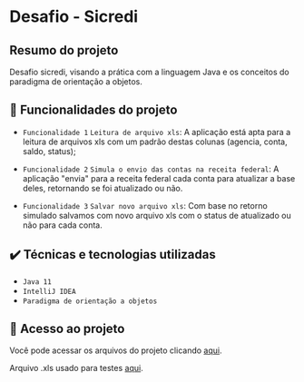 # Desafio - Sicredi

## Resumo do projeto
Desafio sicredi, visando a prática com a linguagem Java e os conceitos do paradigma de orientação a objetos.

## 🔨 Funcionalidades do projeto

- `Funcionalidade 1` `Leitura de arquivo xls`: A aplicação está apta para a leitura de arquivos xls com um padrão destas colunas (agencia, conta, saldo, status);

- `Funcionalidade 2` `Simula o envio das contas na receita federal`: A aplicação "envia" para a receita federal cada conta para atualizar a base deles, retornando se foi atualizado ou não.

- `Funcionalidade 3` `Salvar novo arquivo xls`: Com base no retorno simulado salvamos com novo arquivo xls com o status de atualizado ou não para cada conta.

## ✔️ Técnicas e tecnologias utilizadas

- ``Java 11``
- ``IntelliJ IDEA``
- ``Paradigma de orientação a objetos``

## 📁 Acesso ao projeto
Você pode acessar os arquivos do projeto clicando [aqui](https://github.com/odanielbarbosa/sicredi_desafio/tree/main/src).

Arquivo .xls usado para testes [aqui](https://github.com/odanielbarbosa/sicredi_desafio/tree/main/src).
